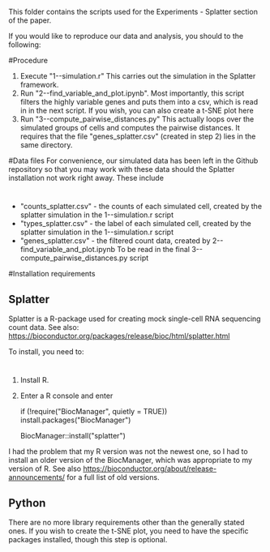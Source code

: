 This folder contains the scripts used for the Experiments - Splatter section of the paper.

If you would like to reproduce our data and analysis, you should to the following:

#Procedure
1. Execute "1--simulation.r" This carries out the simulation in the Splatter framework.
2. Run "2--find_variable_and_plot.ipynb". Most importantly, this script filters the highly variable genes and puts them into a csv, which is read in in the next script.
	If you wish, you can also create a t-SNE plot here
3. Run "3--compute_pairwise_distances.py" This actually loops over the simulated groups of cells and computes the pairwise distances. It requires that the file "genes_splatter.csv" (created in step 2) lies in the same directory. 

#Data files
For convenience, our simulated data has been left in the Github repository so that you may work with these data should the Splatter installation not work right away.
These include
#
- "counts_splatter.csv" - the counts of each simulated cell, created by the splatter simulation in the 1--simulation.r script
- "types_splatter.csv" - the label of each simulated cell, created by the splatter simulation in the 1--simulation.r script
- "genes_splatter.csv" - the filtered count data, created by 2--find_variable_and_plot.ipynb To be read in the final 3--compute_pairwise_distances.py script

#Installation requirements

## Splatter
Splatter is a R-package used for creating mock single-cell RNA sequencing count data. See also: https://bioconductor.org/packages/release/bioc/html/splatter.html

To install, you need to:
#
1. Install R.
2. Enter a R console and enter 

	if (!require("BiocManager", quietly = TRUE))
	    install.packages("BiocManager")

	BiocManager::install("splatter")

I had the problem that my R version was not the newest one, so I had to install an older version of the BiocManager, which was appropriate to my version of R. See also https://bioconductor.org/about/release-announcements/ for a full list of old versions.

## Python
There are no more library requirements other than the generally stated ones. If you wish to create the t-SNE plot, you need to have the specific packages installed, though this step is optional.
